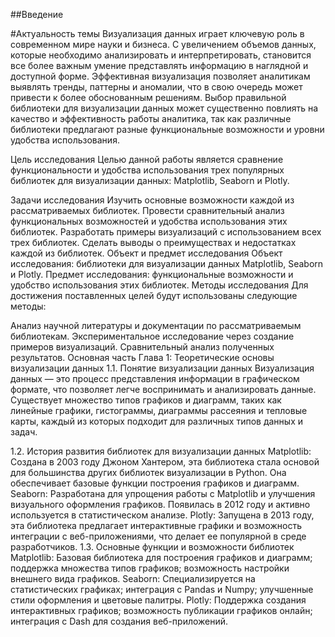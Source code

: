 ##Введение

#Актуальность темы
Визуализация данных играет ключевую роль в современном мире науки и бизнеса. С увеличением объемов данных, которые необходимо анализировать и интерпретировать, становится все более важным умение представлять информацию в наглядной и доступной форме. Эффективная визуализация позволяет аналитикам выявлять тренды, паттерны и аномалии, что в свою очередь может привести к более обоснованным решениям. Выбор правильной библиотеки для визуализации данных может существенно повлиять на качество и эффективность работы аналитика, так как различные библиотеки предлагают разные функциональные возможности и уровни удобства использования.

Цель исследования
Целью данной работы является сравнение функциональности и удобства использования трех популярных библиотек для визуализации данных: Matplotlib, Seaborn и Plotly.

Задачи исследования
Изучить основные возможности каждой из рассматриваемых библиотек.
Провести сравнительный анализ функциональных возможностей и удобства использования этих библиотек.
Разработать примеры визуализаций с использованием всех трех библиотек.
Сделать выводы о преимуществах и недостатках каждой из библиотек.
Объект и предмет исследования
Объект исследования: библиотеки для визуализации данных Matplotlib, Seaborn и Plotly.
Предмет исследования: функциональные возможности и удобство использования этих библиотек.
Методы исследования
Для достижения поставленных целей будут использованы следующие методы:

Анализ научной литературы и документации по рассматриваемым библиотекам.
Экспериментальное исследование через создание примеров визуализаций.
Сравнительный анализ полученных результатов.
Основная часть
Глава 1: Теоретические основы визуализации данных
1.1. Понятие визуализации данных
Визуализация данных — это процесс представления информации в графическом формате, что позволяет легче воспринимать и анализировать данные. Существует множество типов графиков и диаграмм, таких как линейные графики, гистограммы, диаграммы рассеяния и тепловые карты, каждый из которых подходит для различных типов данных и задач.

1.2. История развития библиотек для визуализации данных
Matplotlib: Создана в 2003 году Джоном Хантером, эта библиотека стала основой для большинства других библиотек визуализации в Python. Она обеспечивает базовые функции построения графиков и диаграмм.
Seaborn: Разработана для упрощения работы с Matplotlib и улучшения визуального оформления графиков. Появилась в 2012 году и активно используется в статистическом анализе.
Plotly: Запущена в 2013 году, эта библиотека предлагает интерактивные графики и возможность интеграции с веб-приложениями, что делает ее популярной в среде разработчиков.
1.3. Основные функции и возможности библиотек
Matplotlib: Базовая библиотека для построения графиков и диаграмм; поддержка множества типов графиков; возможность настройки внешнего вида графиков.
Seaborn: Специализируется на статистических графиках; интеграция с Pandas и Numpy; улучшенные стили оформления и цветовые палитры.
Plotly: Поддержка создания интерактивных графиков; возможность публикации графиков онлайн; интеграция с Dash для создания веб-приложений.
